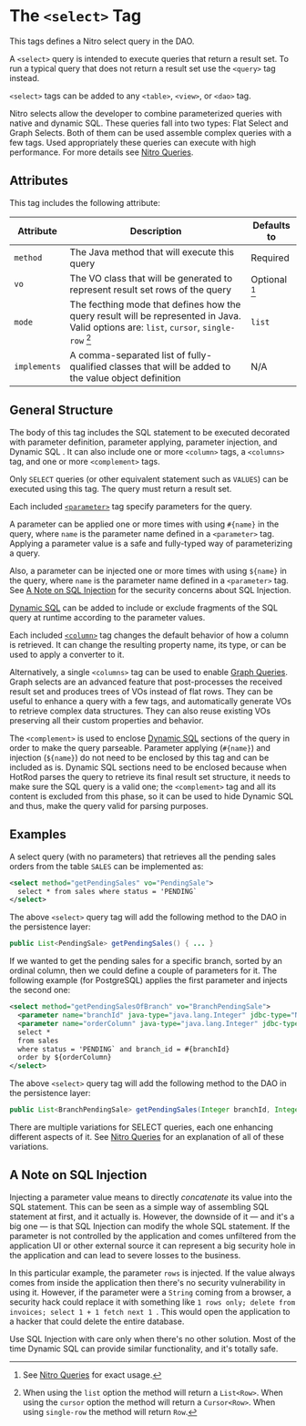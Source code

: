 # The `<select>` Tag

This tags defines a Nitro select query in the DAO.

A `<select>` query is intended to execute queries that return a result set. To run
a typical query that does not return a result set use the `<query>` tag instead.

`<select>` tags can be added to any `<table>`, `<view>`, or `<dao>` tag.

Nitro selects allow the developer to combine parameterized queries with native and dynamic SQL. These queries
fall into two types: Flat Select and Graph Selects. Both of them can be used assemble complex queries with a 
few tags. Used appropriately these queries can execute with high performance. For more details see
[Nitro Queries](../../nitro/nitro.md).


## Attributes

This tag includes the following attribute:

| Attribute | Description | Defaults to |
| -- | -- | -- |
| `method` | The Java method that will execute this query | Required |
| `vo` | The VO class that will be generated to represent result set rows of the query | Optional [^2] |
| `mode` | The fecthing mode that defines how the query result will be represented in Java. Valid options are: `list`, `cursor`, `single-row` [^1] | `list` |
| `implements` | A comma-separated list of fully-qualified classes that will be added to the value object definition | N/A |

[^1]: When using the `list` option the method will return a `List<Row>`. When using the `cursor` option the method will return a `Cursor<Row>`. When using
`single-row` the method will return `Row`.
[^2]: See [Nitro Queries](../../nitro/nitro.md) for exact usage.


## General Structure

The body of this tag includes the SQL statement to be executed decorated with parameter definition, parameter applying,
parameter injection, and Dynamic SQL . It can also include one or more `<column>` tags, a `<columns>` tag, and one or
more `<complement>` tags.

Only `SELECT` queries (or other equivalent statement such as `VALUES`) can be executed using this tag. The 
query must return a result set.

Each included [`<parameter>`](./parameter.md) tag specify parameters for the query.

A parameter can be applied one or more times with using `#{name}` in the query, where `name` is the parameter name defined in
a `<parameter>` tag. Applying a parameter value is a safe and fully-typed way of parameterizing a query.

Also, a parameter can be injected one or more times with using `${name}` in the query, where `name` is the parameter name defined in
a `<parameter>` tag. See [A Note on SQL Injection](#a-note-on-sql-injection) for the security concerns about SQL Injection.

[Dynamic SQL](../../nitro/nitro-dynamic-sql.md) can be added to include or exclude fragments of the SQL query at runtime according 
to the parameter values.

Each included [`<column>`](./column.md) tag changes the default behavior of how a column is retrieved. It can 
change the resulting property name, its type, or can be used to apply a converter to it.

Alternatively, a single `<columns>` tag can be used to enable [Graph Queries](../../nitro/nitro-graph-selects.md).
Graph selects are an advanced feature that post-processes the received result set and produces trees of VOs instead
of flat rows. They can be useful to enhance a query with a few tags, and automatically generate VOs to retrieve complex 
data structures. They can also reuse existing VOs preserving all their custom properties and behavior.

The `<complement>` is used to enclose [Dynamic SQL](../../nitro/nitro-dynamic-sql.md) sections of the query in order to make the query parseable.
Parameter applying (`#{name}`) and injection (`${name}`) do not need to be enclosed by this tag and can be included as is.
Dynamic SQL sections need to be enclosed because when HotRod parses the query to retrieve its final result set structure,
it needs to make sure the SQL query is a valid one; the `<complement>` tag and all its content is excluded from this phase,
so it can be used to hide Dynamic SQL and thus, make the query valid for parsing purposes.


## Examples

A select query (with no parameters) that retrieves all the pending sales orders from the table `SALES` can be implemented as:

```xml
<select method="getPendingSales" vo="PendingSale">
  select * from sales where status = 'PENDING`
</select>
```

The above `<select>` query tag will add the following method to the DAO in the persistence layer:

```java
public List<PendingSale> getPendingSales() { ... }
```

If we wanted to get the pending sales for a specific branch, sorted by an ordinal column, then we 
could define a couple of parameters for it. The following example (for PostgreSQL) applies the first
parameter and injects the second one:

```xml
<select method="getPendingSalesOfBranch" vo="BranchPendingSale">
  <parameter name="branchId" java-type="java.lang.Integer" jdbc-type="NUMERIC" />
  <parameter name="orderColumn" java-type="java.lang.Integer" jdbc-type="NUMERIC" />
  select * 
  from sales 
  where status = 'PENDING` and branch_id = #{branchId}
  order by ${orderColumn}
</select>
```

The above `<select>` query tag will add the following method to the DAO in the persistence layer:

```java
public List<BranchPendingSale> getPendingSales(Integer branchId, Integer orderColumn) { ... }
```

There are multiple variations for SELECT queries, each one enhancing different aspects of it. See
[Nitro Queries](../../nitro/nitro.md) for an explanation of all of these variations.


## A Note on SQL Injection

Injecting a parameter value means to directly *concatenate* its value into the SQL statement. This can be seen as a
simple way of assembling SQL statement at first, and it actually is. However, the downside of it &mdash; and it's a big one
&mdash; is that SQL Injection can modify the whole SQL statement. If the parameter is not controlled by the application and
comes unfiltered from the application UI or other external source it can represent a big security hole in the application and
can lead to severe losses to the business.

In this particular example, the parameter `rows` is injected. If the value always comes from inside the application then there's no 
security vulnerability in using it. However, if the parameter were a `String` coming from a browser, a security hack could replace
it with something like `1 rows only; delete from invoices; select 1 + 1 fetch next 1 `. This would open the application to a 
hacker that could delete the entire database.

Use SQL Injection with care only when there's no other solution. Most of the time Dynamic SQL can provide similar functionality, 
and it's totally safe.









